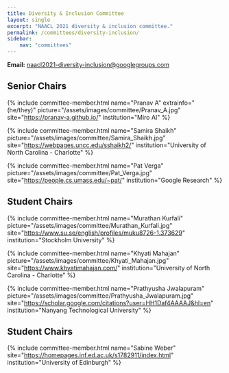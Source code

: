 ```yaml
---
title: Diversity & Inclusion Committee
layout: single
excerpt: "NAACL 2021 diversity & inclusion committee."
permalink: /committees/diversity-inclusion/
sidebar: 
    nav: "committees"
---
```


**Email:** [naacl2021-diversity-inclusion@googlegroups.com](mailto:naacl2021-diversity-inclusion@googlegroups.com)

## Senior Chairs
{% include committee-member.html
   name="Pranav A"
   extrainfo="(he/they)"
   picture="/assets/images/committee/Pranav_A.jpg"
   site="https://pranav-a.github.io/"
   institution="Miro AI"
%}

{% include committee-member.html
   name="Samira Shaikh"
   picture="/assets/images/committee/Samira_Shaikh.jpg"
   site="https://webpages.uncc.edu/sshaikh2/"
   institution="University of North Carolina - Charlotte"
%}

{% include committee-member.html
   name="Pat Verga"
   picture="/assets/images/committee/Pat_Verga.jpg"
   site="https://people.cs.umass.edu/~pat/"
   institution="Google Research"
%}

## Student Chairs
{% include committee-member.html
   name="Murathan Kurfali"
   picture="/assets/images/committee/Murathan_Kurfali.jpg"
   site="https://www.su.se/english/profiles/muku8726-1.373629"
   institution="Stockholm University"
%}

{% include committee-member.html
   name="Khyati Mahajan"
   picture="/assets/images/committee/Khyati_Mahajan.jpg"
   site="https://www.khyatimahajan.com/"
   institution="University of North Carolina - Charlotte"
%}

{% include committee-member.html
   name="Prathyusha Jwalapuram"
   picture="/assets/images/committee/Prathyusha_Jwalapuram.jpg"
   site="https://scholar.google.com/citations?user=HH1Daf4AAAAJ&hl=en"
   institution="Nanyang Technological University"
%}

## Student Chairs
{% include committee-member.html
   name="Sabine Weber"
   site="https://homepages.inf.ed.ac.uk/s1782911/index.html"
   institution="University of Edinburgh"
%}

